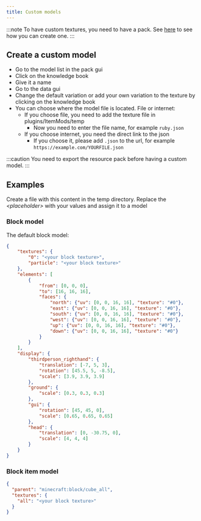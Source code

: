 ```yaml
---
title: Custom models
---
```


:::note To have custom textures, you need to have a pack. See [here](pack.md#create-a-pack) to see how you can create
one.
:::

## Create a custom model

* Go to the model list in the pack gui
* Click on the knowledge book
* Give it a name
* Go to the data gui
* Change the default variation or add your own variation to the texture by clicking on the knowledge book
* You can choose where the model file is located. File or internet:
    * If you choose file, you need to add the texture file in plugins/ItemMods/temp
        * Now you need to enter the file name, for example `ruby.json`
    * If you choose internet, you need the direct link to the json
        * If you choose it, please add `.json` to the url, for example `https://example.com/YOURFILE.json`

:::caution You need to export the resource pack before having a custom model.
:::

## Examples

Create a file with this content in the temp directory. Replace the *\<placeholder\>* with your values and assign it to a
model

### Block model

The default block model:

```json title="block.json"
{
	"textures": {
		"0": "<your block texture>",
		"particle": "<your block texture>"
	},
	"elements": [
		{
			"from": [0, 0, 0],
			"to": [16, 16, 16],
			"faces": {
				"north": {"uv": [0, 0, 16, 16], "texture": "#0"},
				"east": {"uv": [0, 0, 16, 16], "texture": "#0"},
				"south": {"uv": [0, 0, 16, 16], "texture": "#0"},
				"west": {"uv": [0, 0, 16, 16], "texture": "#0"},
				"up": {"uv": [0, 0, 16, 16], "texture": "#0"},
				"down": {"uv": [0, 0, 16, 16], "texture": "#0"}
			}
		}
	],
	"display": {
		"thirdperson_righthand": {
			"translation": [-7, 5, 3],
			"rotation": [45.5, 5, -8.5],
			"scale": [3.9, 3.9, 3.9]
		},
		"ground": {
			"scale": [0.3, 0.3, 0.3]
		},
		"gui": {
			"rotation": [45, 45, 0],
			"scale": [0.65, 0.65, 0.65]
		},
		"head": {
			"translation": [0, -30.75, 0],
			"scale": [4, 4, 4]
		}
	}
}

```

### Block item model

```json title="block_item.json"
{
  "parent": "minecraft:block/cube_all",
  "textures": {
    "all": "<your block texture>"
  }
}
```
